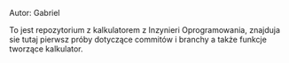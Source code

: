 Autor: Gabriel

To jest repozytorium z kalkulatorem z Inzynieri Oprogramowania,
znajduja sie  tutaj pierwsz próby dotyczące commitów i branchy a także
funkcje tworzące kalkulator.
